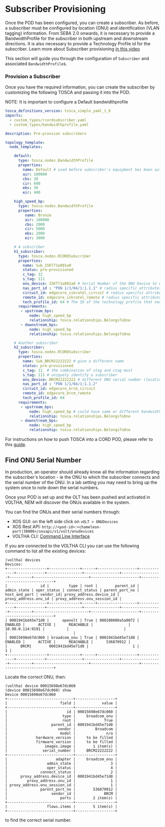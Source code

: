 # Subscriber Provisioning

Once the POD has been configured, you can create a subscriber. As before, a subscriber must be configured by location (ONU) and identification (VLAN tagging) information.
From SEBA 2.0 onwards, it is necessary to provide a BandwidthProfile for the subscriber in both upstream and downstream directions.
It is also necessary to provide a Technology Profile id for the subscriber.
Learn more about Subscriber provisioning [in this video](https://www.youtube.com/watch?v=RXjH9zdjqvA&t=420s)

This section will guide you through the configuration of `Subscriber` and associated `BandwidthProfile`s.

### Provision a Subscriber

Once you have the required information, you can create the subscriber by
customizing the following TOSCA and passing it into the POD.

NOTE: It is important to configure a Default bandwidthprofile


```yaml
tosca_definitions_version: tosca_simple_yaml_1_0
imports:
  - custom_types/rcordsubscriber.yaml
  - custom_types/bandwidthprofile.yaml

description: Pre-provsion subscribers

topology_template:
  node_templates:

    default:
      type: tosca.nodes.BandwidthProfile
      properties:
        name: Default # used before subscriber's equipment has been authenticated
        air: 100000
        cbs: 30
        cir: 600
        ebs: 30
        eir: 400

    high_speed_bp:
      type: tosca.nodes.BandwidthProfile
      properties:
         name: Bronze
         air: 100000
         cbs: 2000
         cir: 5000
         ebs: 2000
         eir: 3000

    # A subscriber
    h1_subscriber:
      type: tosca.nodes.RCORDSubscriber
      properties:
        name: Sub_ISKT71e801a0
        status: pre-provisioned
        c_tag: 12
        s_tag: 111
        onu_device: ISKT71e801a0 # Serial Number of the ONU Device to which this subscriber is connected
        nas_port_id : "PON 1/1/04/1:1.1.1" # radius specific attributes
        circuit_id: edgecore_iskratel_circuit # radius specific attributes
        remote_id: edgecore_iskratel_remote # radius specific attributes
        tech_profile_id: 64 # The ID of the technology profile that needs to be applied to this subscriber
      requirements:
       - upstream_bps:
           node: high_speed_bp
           relationship: tosca.relationships.BelongsToOne
       - downstream_bps:
           node: high_speed_bp
           relationship: tosca.relationships.BelongsToOne

    # Another subscriber
    h2_subscriber:
      type: tosca.nodes.RCORDSubscriber
      properties:
        name: Sub_BRCM22222222 # give a different name
        status: pre-provisioned
        c_tag: 11  # the combination of stag and ctag must
        s_tag: 111 # uniquely identify a subscriber
        onu_device: BRCM22222222 # different ONU serial number (location)
        nas_port_id : "PON 1/1/04/1:1.1.2"
        circuit_id: edgecore_brcm_circuit
        remote_id: edgecore_brcm_remote
        tech_profile_id: 64
      requirements:
       - upstream_bps:
           node: high_speed_bp # could have same or different bandwidth profile
           relationship: tosca.relationships.BelongsToOne
       - downstream_bps:
           node: high_speed_bp
           relationship: tosca.relationships.BelongsToOne
```

For instructions on how to push TOSCA into a CORD POD, please
refer to this [guide](../../../xos-tosca/README.md).

## Find ONU Serial Number

In production, an operator should already know all the information regarding the subscriber's location - ie the ONU to which the subscriber connects and the serial number of the ONU.
In a lab setting you may need to bring up the system once to note down the serial numbers.

Once your POD is set up and the OLT has been pushed and activated in VOLTHA,
NEM will discover the ONUs available in the system.

You can find the ONUs and their serial numbers through:

- XOS GUI: on the left side click on `vOLT > ONUDevices`
- XOS Rest API: `http://<pod-id>:<chameleon-port|30006>/xosapi/v1/volt/onudevices`
- VOLTHA CLI: [Command Line Interface](../../../charts/voltha.md#how-to-access-the-voltha-cli)

If you are connected to the VOLTHA CLI you can use the following
command to list all the existing devices:

```shell
(voltha) devices
Devices:
+------------------+--------------+------+------------------+-------------+-------------+----------------+----------------+------------------+----------+-------------------------+----------------------+------------------------------+
|               id |         type | root |        parent_id | admin_state | oper_status | connect_status | parent_port_no |    host_and_port | vendor_id| proxy_address.device_id | proxy_address.onu_id | proxy_address.onu_session_id |
+------------------+--------------+------+------------------+-------------+-------------+----------------+----------------+------------------+----------+-------------------------+----------------------+------------------------------+
| 0001941bd45e71d8 |      openolt | True | 000100000a5a0072 |     ENABLED |      ACTIVE |      REACHABLE |                | 10.90.0.114:9191 |          |                         |                      |                              |
| 00015698e67dc060 | broadcom_onu | True | 0001941bd45e71d8 |     ENABLED |      ACTIVE |      REACHABLE |      536870912 |                  |      BRCM|        0001941bd45e71d8 |                    1 |                            1 |
+------------------+--------------+------+------------------+-------------+-------------+----------------+----------------+------------------+----------+-------------------------+----------------------+------------------------------+
```

Locate the correct ONU, then:

```shell
(voltha) device 00015698e67dc060
(device 00015698e67dc060) show
Device 00015698e67dc060
+------------------------------+------------------+
|                        field |            value |
+------------------------------+------------------+
|                           id | 00015698e67dc060 |
|                         type |     broadcom_onu |
|                         root |             True |
|                    parent_id | 0001941bd45e71d8 |
|                       vendor |         Broadcom |
|                        model |              n/a |
|             hardware_version |     to be filled |
|             firmware_version |     to be filled |
|                 images.image |        1 item(s) |
|                serial_number |     BRCM22222222 |
+------------------------------+------------------+
|                      adapter |     broadcom_onu |
|                  admin_state |                3 |
|                  oper_status |                4 |
|               connect_status |                2 |
|      proxy_address.device_id | 0001941bd45e71d8 |
|         proxy_address.onu_id |                1 |
| proxy_address.onu_session_id |                1 |
|               parent_port_no |        536870912 |
|                    vendor_id |             BRCM |
|                        ports |        2 item(s) |
+------------------------------+------------------+
|                  flows.items |        5 item(s) |
+------------------------------+------------------+
```

to find the correct serial number.
